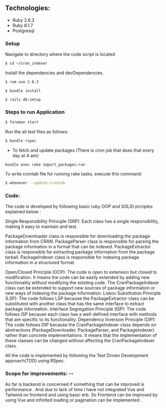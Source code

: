## Technologies:

* Ruby 2.6.3
* Ruby 6.1.7
* Postgresql

### Setup

Navigate to directory where the code script is located

```sh
$ cd ~/cran_indexer
```
Install the dependencies and devDependencies.

```sh
$ rvm use 2.6.3
````
```
$ bundle install
```

```
$ rails db:setup
```


### Steps to run Application

```sh
$ foreman start
```


Run the all test files as follows:
```sh
$ bundle rspec
```

* To fetch and update packages (There is cron job that does that every day at 4 am):
```
bundle exec rake import_packages:run
```

To write crontab file for running rake tasks, execute this command:

```sh
$ whenever --update-crontab
```

### Code:

The code is developed by following basic ruby OOP and SOLID priciples explained below : 

Single Responsibility Principle (SRP):
Each class has a single responsibility, making it easy to maintain and test.

PackageDownloader class is responsible for downloading the package information from CRAN.
PackageParser class is responsible for parsing the package information in a format that can be indexed.
PackageExtractor class is responsible for extracting package information from the package tarball.
PackageIndexer class is responsible for indexing package information in a structured format.

Open/Closed Principle (OCP):
The code is open to extension but closed to modification. It means the code can be easily extended by adding new functionality without modifying the existing code.
The CranPackageIndexer class can be extended to support new sources of package information or new ways of indexing the package information.
Liskov Substitution Principle (LSP):
The code follows LSP because the PackageExtractor class can be substituted with another class that has the same interface to extract package information.
Interface Segregation Principle (ISP):
The code follows ISP because each class has a well-defined interface with methods that are specific to its functionality.
Dependency Inversion Principle (DIP):
The code follows DIP because the CranPackageIndexer class depends on abstractions (PackageDownloader, PackageParser, and PackageIndexer) rather than concrete implementations. It means that the implementation of these classes can be changed without affecting the CranPackageIndexer class.

All the code is implemented by following the Test Driven Development approach(TDD) using RSpec.


### Scope for improvements: --

As far is backend is concerned if something that can be improved is performance . And due to lack of time I have not integrated Vue and Tailwind on frontend and using basic erb. So Frontend can be improved by using Vue and infinited loading or pagination can be implemented . 
